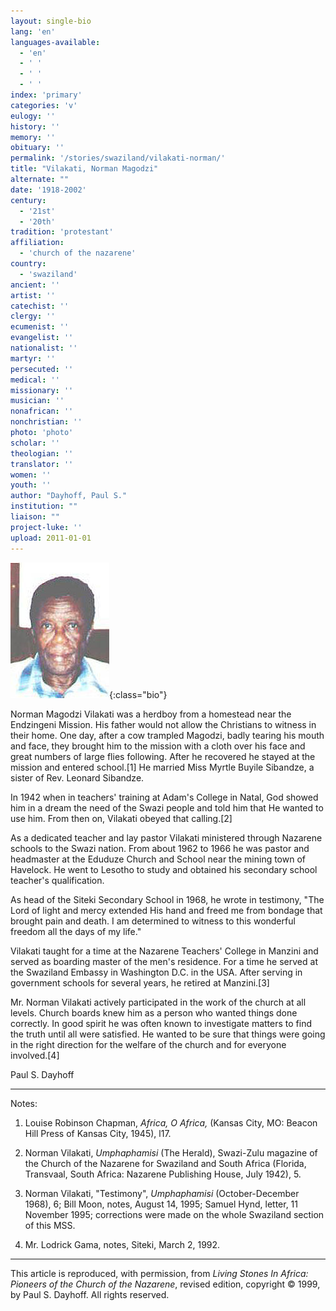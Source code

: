 ```yaml
---
layout: single-bio
lang: 'en'
languages-available:
  - 'en'
  - ' '
  - ' '
  - ' '
index: 'primary'
categories: 'v'
eulogy: ''
history: ''
memory: ''
obituary: ''
permalink: '/stories/swaziland/vilakati-norman/'
title: "Vilakati, Norman Magodzi"
alternate: ""
date: '1918-2002'
century:
  - '21st'
  - '20th'
tradition: 'protestant'
affiliation:
  - 'church of the nazarene'
country:
  - 'swaziland'
ancient: ''
artist: ''
catechist: ''
clergy: ''
ecumenist: ''
evangelist: ''
nationalist: ''
martyr: ''
persecuted: ''
medical: ''
missionary: ''
musician: ''
nonafrican: ''
nonchristian: ''
photo: 'photo'
scholar: ''
theologian: ''
translator: ''
women: ''
youth: ''
author: "Dayhoff, Paul S."
institution: ""
liaison: ""
project-luke: ''
upload: 2011-01-01
---
```


![Norman Vilakati](/images/bio-pics/swaziland/vilakati-norman/vilakati_norman.jpg){:class="bio"}

Norman Magodzi Vilakati was a herdboy from a homestead near the Endzingeni Mission. His father would not allow the Christians to witness in their home. One day, after a cow trampled Magodzi, badly tearing his mouth and face, they brought him to the mission with a cloth over his face and great numbers of large flies following. After he recovered he stayed at the mission and entered school.[1]  He married Miss Myrtle Buyile Sibandze, a sister of Rev. Leonard Sibandze.

In 1942 when in teachers' training at Adam's College in Natal, God showed him in a dream the need of the Swazi people and told him that He wanted to use him.  From then on, Vilakati obeyed that calling.[2]

As a dedicated teacher and lay pastor Vilakati ministered through Nazarene schools to the Swazi nation. From about 1962 to 1966 he was pastor and headmaster at the Eduduze Church and School near the mining town of Havelock. He went to Lesotho to study and obtained his secondary school teacher's qualification.

As head of the Siteki Secondary School in 1968, he wrote in testimony, "The Lord of light and mercy extended His hand and freed me from bondage that brought pain and death. I am determined to witness to this wonderful freedom all the days of my life."

Vilakati taught for a time at the Nazarene Teachers' College in Manzini and served as boarding master of the men's residence. For a time he served at the Swaziland Embassy in Washington D.C. in the USA. After serving in government schools for several years, he retired at Manzini.[3]

Mr. Norman Vilakati actively participated in the work of the church at all levels. Church boards knew him as a person who wanted things done correctly. In good spirit he was often known to investigate matters to find the truth until all were satisfied. He wanted to be sure that things were going in the right direction for the welfare of the church and for everyone involved.[4]

Paul S. Dayhoff

---

Notes:

1. Louise Robinson Chapman, *Africa, O Africa,* (Kansas City, MO: Beacon Hill Press of Kansas City, 1945), l17.

2. Norman Vilakati, *Umphaphamisi* (The Herald), Swazi-Zulu magazine of the Church of the Nazarene for Swaziland and South Africa (Florida, Transvaal, South Africa: Nazarene Publishing House, July 1942), 5.

3. Norman Vilakati, "Testimony", *Umphaphamisi* (October-December 1968), 6; Bill Moon, notes, August 14, 1995; Samuel Hynd, letter, 11 November 1995; corrections were made on the whole Swaziland section of this MSS.

4. Mr. Lodrick Gama, notes, Siteki, March 2, 1992.

---

This article is reproduced, with permission, from *Living Stones In Africa: Pioneers of the Church of the Nazarene*, revised edition, copyright &copy; 1999, by Paul S. Dayhoff.  All rights reserved.
